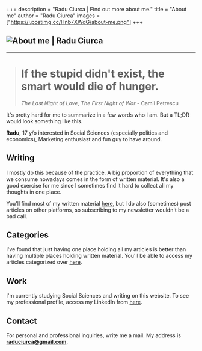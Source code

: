 +++
description = "Radu Ciurca | Find out more about me."
title = "About me"
author = "Radu Ciurca"
images = ["https://i.postimg.cc/Hnb7XWdG/about-me.png"]
+++
## ![About me | Radu Ciurca](/uploads/about-me.svg "About me | Radu Ciurca")

***

> # **If the stupid didn't exist, the smart would die of hunger.**
>
> _The Last Night of Love, The First Night of War_ - Camil Petrescu

It's pretty hard for me to summarize in a few words who I am. But a TL;DR would look something like this.

**Radu**, 17 y/o interested in Social Sciences (especially politics and economics), Marketing enthusiast and fun guy to have around.

## Writing

I mostly do this because of the practice. A big proportion of everything that we consume nowadays comes in the form of written material. It's also a good exercise for me since I sometimes find it hard to collect all my thoughts in one place.

You'll find most of my written material [here](/blog "Blog | Radu Ciurca"), but I do also (sometimes) post articles on other platforms, so subscribing to my newsletter wouldn't be a bad call.

## Categories

I've found that just having one place holding all my articles is better than having multiple places holding written material. You'll be able to access my articles categorized over [here](/categories "Categories | Radu Ciurca").

## Work

I'm currently studying Social Sciences and writing on this website. To see my professional profile, access my LinkedIn from [here](https://www.linkedin.com/in/raduciurca "LinkedIn Profile | Radu Ciurca").

## Contact

For personal and professional inquiries, write me a mail. My address is **raduciurca@gmail.com**.
